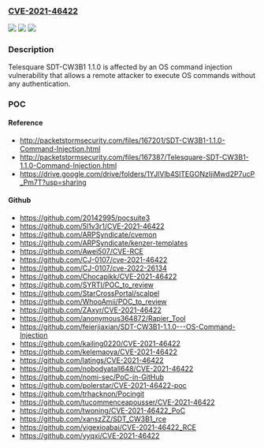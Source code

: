 ### [CVE-2021-46422](https://cve.mitre.org/cgi-bin/cvename.cgi?name=CVE-2021-46422)
![](https://img.shields.io/static/v1?label=Product&message=n%2Fa&color=blue)
![](https://img.shields.io/static/v1?label=Version&message=n%2Fa&color=blue)
![](https://img.shields.io/static/v1?label=Vulnerability&message=n%2Fa&color=brighgreen)

### Description

Telesquare SDT-CW3B1 1.1.0 is affected by an OS command injection vulnerability that allows a remote attacker to execute OS commands without any authentication.

### POC

#### Reference
- http://packetstormsecurity.com/files/167201/SDT-CW3B1-1.1.0-Command-Injection.html
- http://packetstormsecurity.com/files/167387/Telesquare-SDT-CW3B1-1.1.0-Command-Injection.html
- https://drive.google.com/drive/folders/1YJlVlb4SlTEGONzIjiMwd2P7ucP_Pm7T?usp=sharing

#### Github
- https://github.com/20142995/pocsuite3
- https://github.com/5l1v3r1/CVE-2021-46422
- https://github.com/ARPSyndicate/cvemon
- https://github.com/ARPSyndicate/kenzer-templates
- https://github.com/Awei507/CVE-RCE
- https://github.com/CJ-0107/cve-2021-46422
- https://github.com/CJ-0107/cve-2022-26134
- https://github.com/Chocapikk/CVE-2021-46422
- https://github.com/SYRTI/POC_to_review
- https://github.com/StarCrossPortal/scalpel
- https://github.com/WhooAmii/POC_to_review
- https://github.com/ZAxyr/CVE-2021-46422
- https://github.com/anonymous364872/Rapier_Tool
- https://github.com/feierjiaxian/SDT-CW3B1-1.1.0---OS-Command-Injection
- https://github.com/kailing0220/CVE-2021-46422
- https://github.com/kelemaoya/CVE-2021-46422
- https://github.com/latings/CVE-2021-46422
- https://github.com/nobodyatall648/CVE-2021-46422
- https://github.com/nomi-sec/PoC-in-GitHub
- https://github.com/polerstar/CVE-2021-46422-poc
- https://github.com/trhacknon/Pocingit
- https://github.com/tucommenceapousser/CVE-2021-46422
- https://github.com/twoning/CVE-2021-46422_PoC
- https://github.com/xanszZZ/SDT_CW3B1_rce
- https://github.com/yigexioabai/CVE-2021-46422_RCE
- https://github.com/yyqxi/CVE-2021-46422

